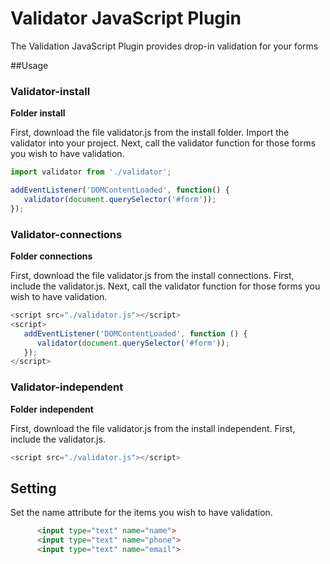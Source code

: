 # Validator JavaScript Plugin
The Validation JavaScript Plugin provides drop-in validation for your forms

##Usage
### Validator-install
**Folder install**

First, download the file validator.js from the install folder. 
Import the validator into your project.
Next, call the validator function for those forms you wish to have validation.

```js
import validator from './validator';

addEventListener('DOMContentLoaded', function() {
   validator(document.querySelector('#form'));
});
```

### Validator-connections
**Folder connections**

First, download the file validator.js from the install connections. 
First, include the validator.js.
Next, call the validator function for those forms you wish to have validation.

```js
<script src="./validator.js"></script>
<script>
   addEventListener('DOMContentLoaded', function () {
      validator(document.querySelector('#form'));
   });
</script>
```

### Validator-independent
**Folder independent**

First, download the file validator.js from the install independent. 
First, include the validator.js.

```js
<script src="./validator.js"></script>
```

## Setting 
Set the name attribute for the items you wish to have validation.
```html
      <input type="text" name="name">
      <input type="text" name="phone">
      <input type="text" name="email">
```
